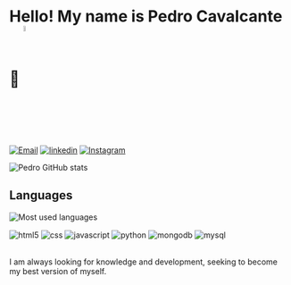 <div style="display" display="inline_block">
  <h1>Hello! My name is Pedro Cavalcante 👋 <img width="5%" align="center" alt="Brazil flag" src="https://em-content.zobj.net/thumbs/320/google/350/flag-brazil_1f1e7-1f1f7.png"/></h1>
</div>

[![Email](https://img.shields.io/badge/Gmail-D14836?style=for-the-badge&logo=gmail&logoColor=white)](https://mail.google.com/mail/u/0/#inbox?compose=GTvVlcSPFdVqCwHjfTljKxTnmhSrKVmmFbJpZXKDmGbPLWKPbdcflNCsQWfpHFCNdPXQhVTLSzMXw)
[![linkedin](https://img.shields.io/badge/LinkedIn-0077B5?style=for-the-badge&logo=linkedin&logoColor=white)](https://www.linkedin.com/in/pedro-cavalcante-ferreira-997509275/)
[![Instagram](https://img.shields.io/badge/Instagram-E4405F?style=for-the-badge&logo=instagram&logoColor=white)](https://instagram.com/cavalcas_)

![Pedro GitHub stats](https://github-readme-stats.vercel.app/api?username=PedroCavalcanteFerreira&show_icons=true&theme=tokyonight&count_private=true)


## Languages

![Most used languages](https://github-readme-stats.vercel.app/api/top-langs/?username=PedroCavalcanteFerreira&show_icons=true&theme=tokyonight&count_private=true)

<div style="display: inline_block">
  <img align="center" alt="html5" src="https://img.shields.io/badge/HTML5-E34F26?style=for-the-badge&logo=html5&logoColor=white" />
  <img align="center" alt="css" src="https://img.shields.io/badge/CSS3-1572B6?style=for-the-badge&logo=css3&logoColor=white" />
  <img align="center" alt="javascript" src="https://img.shields.io/badge/JavaScript-323330?style=for-the-badge&logo=javascript&logoColor=F7DF1E" />
  <img align="center" alt="python" src="https://img.shields.io/badge/Python-14354C?style=for-the-badge&logo=python&logoColor=white" />
  <img align="center" alt="mongodb" src="https://img.shields.io/badge/MongoDB-4EA94B?style=for-the-badge&logo=mongodb&logoColor=white" />
  <img align="center" alt="mysql" src="https://img.shields.io/badge/MySQL-00000F?style=for-the-badge&logo=mysql&logoColor=white" />
</div><br/>


I am always looking for knowledge and development, seeking to become my best version of myself.
